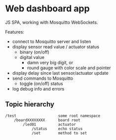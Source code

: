 Web dashboard app
=================

JS SPA, working with Mosquitto WebSockets.

Features:

 - connect to Mosquitto server and listen
 - display sensor read value / actuator status
    - binary (on/off)
    - digital value
        - damn very big digit, or
        - round gauge with color scale and pointer
 - display delay since last sensor/actuator update
 - send commands to Mosquitto
    - toggle (on/off) status
 - log debug info and errors


Topic hierarchy
---------------

```
/test                   some root namespace
    /boardXXXXXXXX      board root
        /led01          actuator
            /status     echo status
            /set        method to set
```

